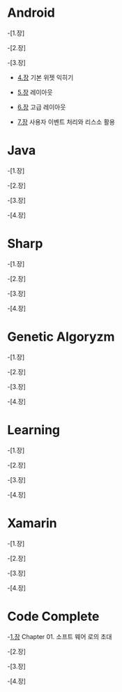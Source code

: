 # Android
-[1.장]

-[2.장]

-[3.장]

* [4.장](https://github.com/Terkiss/Note/blob/master/Android/%EC%95%88%EB%93%9C%EB%A1%9C%EC%9D%B4%EB%93%9C%20%EB%85%B8%ED%8A%B8/4%EC%9E%A5%20%EA%B8%B0%EB%B3%B8%EC%9C%84%EC%A0%AF%EC%9D%B5%ED%9E%88%EA%B8%B0.md) 기본 위젯 익히기

* [5.장](https://github.com/Terkiss/Note/blob/master/Android/%EC%95%88%EB%93%9C%EB%A1%9C%EC%9D%B4%EB%93%9C%20%EB%85%B8%ED%8A%B8/5%EC%9E%A5%20%EB%A0%88%EC%9D%B4%EC%95%84%EC%9B%83.md) 레이아웃

* [6.장](https://github.com/Terkiss/Note/blob/master/Android/%EC%95%88%EB%93%9C%EB%A1%9C%EC%9D%B4%EB%93%9C%20%EB%85%B8%ED%8A%B8/6%EC%9E%A5%20%EA%B3%A0%EA%B8%89%EB%A0%88%EC%9D%B4%EC%95%84%EC%9B%83.md) 고급 레이아웃

* [7.장](https://github.com/Terkiss/Note/blob/master/Android/%EC%95%88%EB%93%9C%EB%A1%9C%EC%9D%B4%EB%93%9C%20%EB%85%B8%ED%8A%B8/7%EC%9E%A5%20%EC%82%AC%EC%9A%A9%EC%9E%90%20%EC%9D%B4%EB%B2%A4%ED%8A%B8%20%EC%B2%98%EB%A6%AC%EC%99%80%20%EB%A6%AC%EC%86%8C%EC%8A%A4%20%ED%99%A9%EC%9A%A9.md) 사용자 이벤트 처리와 리스소 활용









# Java
-[1.장]

-[2.장]

-[3.장]

-[4.장]


# Sharp
-[1.장]

-[2.장]

-[3.장]

-[4.장]

# Genetic Algoryzm
-[1.장]

-[2.장]

-[3.장]

-[4.장]

# Learning 
-[1.장]

-[2.장]

-[3.장]

-[4.장]


# Xamarin
-[1.장]

-[2.장]

-[3.장]

-[4.장]


# Code Complete
-[1.장](https://github.com/Terkiss/Note/blob/master/Code%20Complete/Chapter%2001.%20%EC%86%8C%ED%94%84%ED%8A%B8%20%EC%9B%A8%EC%96%B4%20%EB%A1%9C%EC%9D%98%20%EC%B4%88%EB%8C%80.md) Chapter 01. 소프트 웨어 로의 초대

-[2.장]

-[3.장]

-[4.장]

